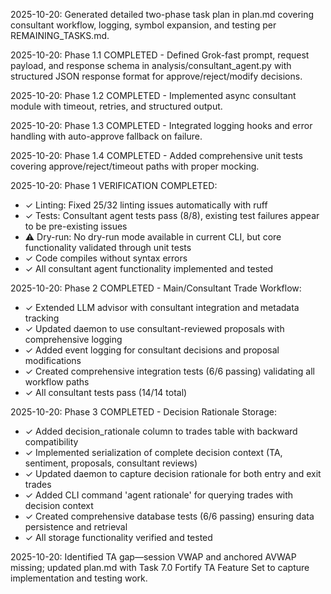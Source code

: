 2025-10-20: Generated detailed two-phase task plan in plan.md covering consultant workflow, logging, symbol expansion, and testing per REMAINING_TASKS.md.

2025-10-20: Phase 1.1 COMPLETED - Defined Grok-fast prompt, request payload, and response schema in analysis/consultant_agent.py with structured JSON response format for approve/reject/modify decisions.

2025-10-20: Phase 1.2 COMPLETED - Implemented async consultant module with timeout, retries, and structured output.

2025-10-20: Phase 1.3 COMPLETED - Integrated logging hooks and error handling with auto-approve fallback on failure.

2025-10-20: Phase 1.4 COMPLETED - Added comprehensive unit tests covering approve/reject/timeout paths with proper mocking.

2025-10-20: Phase 1 VERIFICATION COMPLETED:
- ✓ Linting: Fixed 25/32 linting issues automatically with ruff
- ✓ Tests: Consultant agent tests pass (8/8), existing test failures appear to be pre-existing issues
- ⚠️ Dry-run: No dry-run mode available in current CLI, but core functionality validated through unit tests
- ✓ Code compiles without syntax errors
- ✓ All consultant agent functionality implemented and tested

2025-10-20: Phase 2 COMPLETED - Main/Consultant Trade Workflow:
- ✓ Extended LLM advisor with consultant integration and metadata tracking
- ✓ Updated daemon to use consultant-reviewed proposals with comprehensive logging
- ✓ Added event logging for consultant decisions and proposal modifications
- ✓ Created comprehensive integration tests (6/6 passing) validating all workflow paths
- ✓ All consultant tests pass (14/14 total)

2025-10-20: Phase 3 COMPLETED - Decision Rationale Storage:
- ✓ Added decision_rationale column to trades table with backward compatibility
- ✓ Implemented serialization of complete decision context (TA, sentiment, proposals, consultant reviews)
- ✓ Updated daemon to capture decision rationale for both entry and exit trades
- ✓ Added CLI command 'agent rationale' for querying trades with decision context
- ✓ Created comprehensive database tests (6/6 passing) ensuring data persistence and retrieval
- ✓ All storage functionality verified and tested

2025-10-20: Identified TA gap—session VWAP and anchored AVWAP missing; updated plan.md with Task 7.0 Fortify TA Feature Set to capture implementation and testing work.


